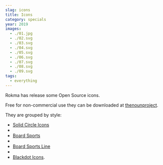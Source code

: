 ```yaml
---
slag: icons
title: Icons
category: specials
year: 2019
images:
  - ./01.jpg
  - ./02.svg
  - ./03.svg
  - ./04.svg
  - ./05.svg
  - ./06.svg
  - ./07.svg
  - ./08.svg
  - ./09.svg
tags:
  - everything
---
```


Rokma has release some Open Source icons.

Free for non-commercial use they can be downloaded at [thenounproject](https://thenounproject.com/rokma/uploads/).

They are grouped by style:

- [Solid Circle Icons](https://thenounproject.com/rokma/collection/board-sports-solid-circle-icons-collection/)
-
- [Board Sports](https://thenounproject.com/rokma/collection/board-sports/)
-
- [Board Sports Line](https://thenounproject.com/rokma/collection/board-sports-line-collection/)
-
- [Blackdot Icons](https://thenounproject.com/rokma/collection/board-rider-blackdot-icons-collection).
